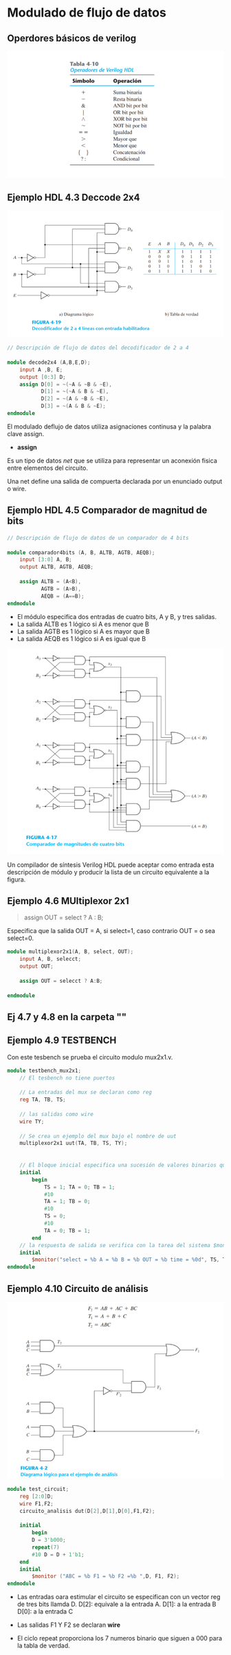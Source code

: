 # Modulado de flujo de datos

##  Operdores básicos de verilog

![Imagen](img/operadores_basicos.png)


## Ejemplo HDL 4.3 Deccode 2x4 
![Imagen](img/decode2x4.png)

~~~ verilog
// Descripción de flujo de datos del decodificador de 2 a 4

module decode2x4 (A,B,E,D);
    input A ,B, E;
    output [0:3] D;
    assign D[0] = ~(~A & ~B & ~E),
           D[1] = ~(~A & B & ~E),
           D[2] = ~(A & ~B & ~E),
           D[3] = ~(A & B & ~E);
endmodule
~~~

El modulado deflujo de datos utiliza asignaciones continusa y la palabra clave assign.

- **assign**

Es un tipo de datos *net* que se utiliza para representar un aconexión fisica entre elementos del circuito.

Una net define una salida de compuerta declarada por un enunciado output o wire.

## Ejemplo HDL 4.5 Comparador de magnitud de bits  

~~~ verilog
// Descripción de flujo de datos de un comparador de 4 bits

module comparador4bits (A, B, ALTB, AGTB, AEQB);
    input [3:0] A, B;
    output ALTB, AGTB, AEQB;
    
    assign ALTB = (A<B),
           AGTB = (A>B), 
           AEQB = (A==B);
endmodule
~~~

- El módulo especifica dos entradas de cuatro bits, A y B, y tres salidas.
- La salida ALTB es 1 lógico si A es menor que B
- La salida AGTB es 1 lógico si A es mayor que B 
- La salida AEQB  es 1 lógico si A es igual que B

![Imagen](img/comparador4bits.png)

Un compilador de síntesis Verilog HDL puede aceptar como entrada esta descripción de módulo y producir la lista de un circuito equivalente a la figura.

## Ejemplo 4.6 MUltiplexor 2x1

> assign OUT = select ? A : B;

Especifica que la salida OUT = A, si select=1, caso contrario OUT =  o sea select=0.

~~~ verilog
module multiplexor2x1(A, B, select, OUT);
    input A, B, selecct;
    output OUT;
    
    assign OUT = selecct ? A:B;
    
endmodule
~~~

## Ej 4.7 y 4.8 en la carpeta ""

## Ejemplo 4.9 TESTBENCH
Con este tesbench se prueba el circuito modulo mux2x1.v. 

~~~Verilog
module testbench_mux2x1;
    // El tesbench no tiene puertos
    
    // La entradas del mux se declaran como reg
    reg TA, TB, TS;

    // las salidas como wire
    wire TY;

    // Se crea un ejemplo del mux bajo el nombre de uut
    multiplexor2x1 uut(TA, TB, TS, TY);
    
    
    // El bloque inicial especifica una sucesión de valores binarios que se aplicarán durante la simulación
    initial
        begin   
            TS = 1; TA = 0; TB = 1;
            #10
            TA = 1; TB = 0;
            #10
            TS = 0;
            #10
            TA = 0; TB = 1;
        end 
    // la respuesta de salida se verifica con la tarea del sistema $monitor
    initial 
        $monitor("select = %b A = %b B = %b OUT = %b time = %0d", TS, TA, TB, TY, $time);
endmodule
~~~

## Ejemplo 4.10 Circuito de análisis
![Imagen](img/ejemplo_analisis.png)

~~~verilog
module test_circuit;
    reg [2:0]D;
    wire F1,F2;
    circuito_analisis dut(D[2],D[1],D[0],F1,F2);
    
    initial
        begin
        D = 3'b000;
        repeat(7)
        #10 D = D + 1'b1;
    end
    initial
        $monitor ("ABC = %b F1 = %b F2 =%b ",D, F1, F2);
endmodule
~~~

- Las entradas oara estimular el circuito se especifican con un vector reg de tres bits llamda D.
D[2]: equivale a la entrada A. 
D[1]: a la entrada B
D[0]: a la entrada C

- Las salidas F1 Y F2 se declaran **wire**
- El ciclo repeat proporciona los 7 numeros binario que siguen a 000 para la tabla de verdad.

